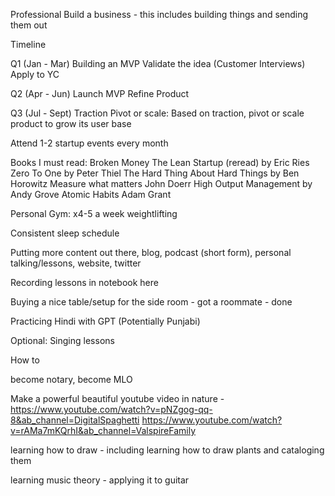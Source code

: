 
Professional
Build a business - this includes building things and sending them out

Timeline

Q1 (Jan - Mar)
Building an MVP
Validate the idea (Customer Interviews)
Apply to YC

Q2 (Apr - Jun)
Launch MVP 
Refine Product

Q3 (Jul - Sept)
Traction
Pivot or scale: Based on traction, pivot or scale product to grow its user base


Attend 1-2 startup events every month

Books I must read: 
Broken Money
The Lean Startup (reread) by Eric Ries
Zero To One by Peter Thiel
The Hard Thing About Hard Things by Ben Horowitz
Measure what matters John Doerr
High Output Management by Andy Grove
Atomic Habits Adam Grant





Personal
Gym: x4-5 a week weightlifting

Consistent sleep schedule

Putting more content out there, blog, podcast (short form), personal talking/lessons, website, twitter

Recording lessons in notebook here

Buying a nice table/setup for the side room - got a roommate - done

Practicing Hindi with GPT (Potentially Punjabi)

Optional: Singing lessons

How to 

become notary, become MLO

Make a powerful beautiful youtube video in nature - https://www.youtube.com/watch?v=pNZgog-qq-8&ab_channel=DigitalSpaghetti
https://www.youtube.com/watch?v=rAMa7mKQrhI&ab_channel=ValspireFamily


learning how to draw - including learning how to draw plants and cataloging them


learning music theory - applying it to guitar



